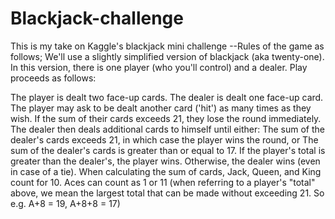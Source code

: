 # Blackjack-challenge
This is my take on Kaggle's blackjack mini challenge
--Rules of the game as follows;
We'll use a slightly simplified version of blackjack (aka twenty-one). In this version, there is one player (who you'll control) and a dealer. Play proceeds as follows:

The player is dealt two face-up cards. The dealer is dealt one face-up card.
The player may ask to be dealt another card ('hit') as many times as they wish. If the sum of their cards exceeds 21, they lose the round immediately.
The dealer then deals additional cards to himself until either:
The sum of the dealer's cards exceeds 21, in which case the player wins the round, or
The sum of the dealer's cards is greater than or equal to 17. If the player's total is greater than the dealer's, the player wins. Otherwise, the dealer wins (even in case of a tie).
When calculating the sum of cards, Jack, Queen, and King count for 10. Aces can count as 1 or 11 (when referring to a player's "total" above, we mean the largest total that can be made without exceeding 21. So e.g. A+8 = 19, A+8+8 = 17)
